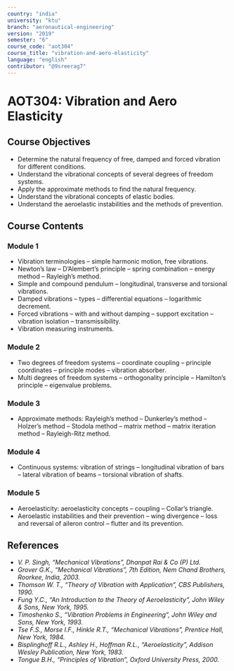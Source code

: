 ```yaml
---
country: "india"
university: "ktu"
branch: "aeronautical-engineering"
version: "2019"
semester: "6"
course_code: "aot304"
course_title: "vibration-and-aero-elasticity"
language: "english"
contributor: "@9sreerag7"
---
```


# AOT304: Vibration and Aero Elasticity

## Course Objectives

- Determine the natural frequency of free, damped and forced vibration for different conditions.
- Understand the vibrational concepts of several degrees of freedom systems.
- Apply the approximate methods to find the natural frequency.
- Understand the vibrational concepts of elastic bodies.
- Understand the aeroelastic instabilities and the methods of prevention.

## Course Contents

### Module 1

- Vibration terminologies – simple harmonic motion, free vibrations.
- Newton’s law – D’Alembert’s principle – spring combination – energy method – Rayleigh’s method.
- Simple and compound pendulum – longitudinal, transverse and torsional vibrations.
- Damped vibrations – types – differential equations – logarithmic decrement.
- Forced vibrations – with and without damping – support excitation – vibration isolation – transmissibility.
- Vibration measuring instruments.

### Module 2

- Two degrees of freedom systems – coordinate coupling – principle coordinates – principle modes – vibration absorber.
- Multi degrees of freedom systems – orthogonality principle – Hamilton’s principle – eigenvalue problems.

### Module 3

- Approximate methods: Rayleigh’s method – Dunkerley’s method – Holzer’s method – Stodola method – matrix method – matrix iteration method – Rayleigh-Ritz method.

### Module 4

- Continuous systems: vibration of strings – longitudinal vibration of bars – lateral vibration of beams – torsional vibration of shafts.

### Module 5

- Aeroelasticity: aeroelasticity concepts – coupling – Collar’s triangle.
- Aeroelastic instabilities and their prevention – wing divergence – loss and reversal of aileron control – flutter and its prevention.

## References

- *V. P. Singh, “Mechanical Vibrations”, Dhanpat Rai & Co (P) Ltd.*
- *Grover G.K., “Mechanical Vibrations”, 7th Edition, Nem Chand Brothers, Roorkee, India, 2003.*
- *Thomson W. T., “Theory of Vibration with Application”, CBS Publishers, 1990.*
- *Fung Y.C., “An Introduction to the Theory of Aeroelasticity”, John Wiley & Sons, New York, 1995.*
- *Timoshenko S., “Vibration Problems in Engineering”, John Wiley and Sons, New York, 1993.*
- *Tse F.S., Morse I.F., Hinkle R.T., “Mechanical Vibrations”, Prentice Hall, New York, 1984.*
- *Bisplinghoff R.L., Ashley H., Hoffman R.L., “Aeroelasticity”, Addison Wesley Publication, New York, 1983.*
- *Tongue B.H., “Principles of Vibration”, Oxford University Press, 2000.*
